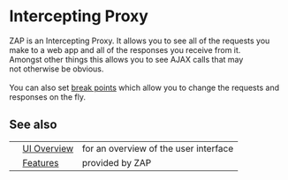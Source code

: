 # Intercepting Proxy

ZAP is an Intercepting Proxy. It allows you to see all of the requests you make to a web app and all
of the responses you receive from it.<br>Amongst other things this allows you to see AJAX calls that may<br>
not otherwise be obvious.<br>
<br>
You can also set <a href='HelpStartConceptsBreakpoints'>break points</a> which allow you to change the requests and responses on the fly.<br>
<h2>See also</h2>
<table>
<tr><td></td><td><a href='HelpUiOverview'>UI Overview</a></td><td>for an overview of the user interface</td></tr>
<tr><td></td><td><a href='HelpStartConceptsConcepts'>Features</a></td><td>provided by ZAP</td></tr>
</table>